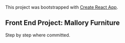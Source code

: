 This project was bootstrapped with [Create React App](https://github.com/facebookincubator/create-react-app).

## Front End Project: Mallory Furniture

Step by step where committed.